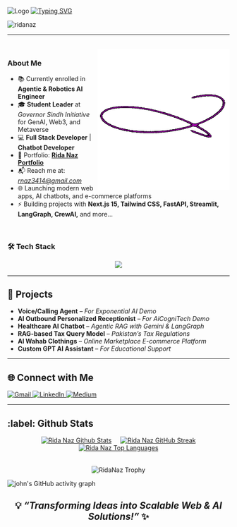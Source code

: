 ![Logo](/favicon.ico)  [![Typing SVG](https://readme-typing-svg.demolab.com?font=Roboto+Slab&weight=500&size=27&duration=4000&pause=500&color=ffde7b&center=true&vCenter=true&width=700&height=50&lines=%E2%9C%A8Hey%2C+I'm+Rida+Naz%E2%9C%A8;%E2%9C%A8Full+Stack+Developer+%7C+AI+Engineer%E2%9C%A8;%E2%9C%A8Building+Scalable+Web+Apps+%26+AI+Solutions%E2%9C%A8)](https://git.io/typing-svg)

<p align="left"> 
  <img src="https://komarev.com/ghpvc/?username=ridanaz&label=Profile%20views&color=CA0AB3&style=flat" alt="ridanaz" /> 
</p>

---
 
</br>
<img align="right" alt="Coding" height="320" width="300" src="/RidaProfileGIF.gif" />

### About Me 

- 📚 Currently enrolled in **Agentic & Robotics AI Engineer**  
- 🎓 **Student Leader** at *Governor Sindh Initiative* for GenAI, Web3, and Metaverse  
- 💻 **Full Stack Developer** | **Chatbot Developer**  
- 🔗 Portfolio: [**Rida Naz Portfolio**](https://ridanaz.vercel.app/)  
- 📬 Reach me at: *rnaz3414@gmail.com* 
- 🌐 Launching modern web apps, AI chatbots, and e-commerce platforms
- ⚡ Building projects with **Next.js 15, Tailwind CSS, FastAPI, Streamlit, LangGraph, CrewAI,** and more...

</br> 

### 🛠️ Tech Stack  
<div align="center">
  <img src="https://skillicons.dev/icons?i=html,css,js,ts,react,nextjs,tailwind,figma,python,fastapi,postgres,mongodb,docker" />
</div>  

---

<h2> 🎯 Projects </h2> 

- **Voice/Calling Agent** – *For Exponential AI Demo*  
- **AI Outbound Personalized Receptionist** – *For AiCogniTech Demo*  
- **Healthcare AI Chatbot** – *Agentic RAG with Gemini & LangGraph*  
- **RAG-based Tax Query Model** – *Pakistan’s Tax Regulations*  
- **Al Wahab Clothings** – *Online Marketplace E-commerce Platform*  
- **Custom GPT AI Assistant** – *For Educational Support*  

---

<h2> 🌐 Connect with Me </h2> 
<p align="left">
  <a href="mailto:rnaz3414@gmail.com" target="_blank">
    <img src="https://img.shields.io/badge/Gmail-D14836?style=flat&logo=gmail&logoColor=white" alt="Gmail" height="35" width="90" />
  </a>
  <a href="https://linkedin.com/in/ridanaz67" target="_blank">
    <img src="https://raw.githubusercontent.com/rahuldkjain/github-profile-readme-generator/master/src/images/icons/Social/linked-in-alt.svg" alt="LinkedIn" height="32" width="40" />
  </a>
  <a href="https://medium.com/@rnaz3414" target="_blank">
    <img src="https://simpleicons.org/icons/medium.svg" alt="Medium" height="35" width="40" />
  </a>
</p>

---

<h2>:label: Github Stats</h2>

<div align="center" style="display: flex; align-items: center; justify-content: center; gap: 20px;">
  <!-- GitHub Stats -->
  <a href="#">
    <img alt="Rida Naz Github Stats" src="https://github-readme-stats.vercel.app/api?username=RidaNaz&show_icons=true&theme=react&hide_border=true&bg_color=0D1117&title_color=FF1493&icon_color=FF1493&cache_seconds=86400" height="200px" width="450px" />
  </a>

  <!-- Streak Stats (customized to match GitHub Stats colors) -->
  <a href="#">
    <img alt="Rida Naz GitHub Streak" src="https://streak-stats.demolab.com?user=RidaNaz&theme=react&hide_border=true&background=0D1117&title_color=FF1493&stroke=FF1493&ring=FF1493&fire=FF1493&currStreakLabel=FF1493" height="200px" width="450px" />
  </a>
</div>

<div align="center" style="display: flex; flex-wrap: wrap; align-items: center; justify-content: center; gap: 20px;">
  <!-- Top Languages -->
  <a href="#">
    <img alt="Rida Naz Top Languages" src="https://github-readme-stats.vercel.app/api/top-langs/?username=RidaNaz&langs_count=10&layout=compact&theme=react&hide_border=true&bg_color=0D1117&title_color=FF1493&icon_color=FF1493&cache_seconds=86400" height="200px" width="450px" />
  </a>
</div>

<br />

<p align="center"><img align="center" src="https://github-trophies.vercel.app/?username=RidaNaz&column=6&theme=algolia" alt="RidaNaz Trophy" /></p>

![john's GitHub activity graph]( https://github-readme-activity-graph.vercel.app/graph?username=RidaNaz&theme=react-dark&area=true&hide_border=true#gh-light-mode-only)


### <h2 align="center">💡 *“Transforming Ideas into Scalable Web & AI Solutions!”* ✨</h2>